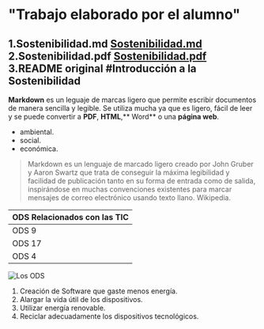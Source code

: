 # "Trabajo elaborado por el alumno"

1.Sostenibilidad.md
[Sostenibilidad.md](https://github.com/user-attachments/files/22947127/Sostenibilidad.md)
2.Sostenibilidad.pdf
[Sostenibilidad.pdf](https://github.com/user-attachments/files/22947128/Sostenibilidad.pdf)
3.README original
#Introducción a la Sostenibilidad
-
**Markdown** es un leguaje de marcas ligero que permite escribir documentos de manera sencilla y legible. Se utiliza mucha ya que es ligero, fácil de leer y se puede convertir a **PDF**, **HTML**,** Word** o una **página web**.

- ambiental.
- social.
- económica.

>Markdown es un lenguaje de marcado ligero  creado por John Gruber y Aaron Swartz que trata de conseguir la máxima legibilidad y facilidad de publicación tanto en su forma de entrada como de salida, inspirándose en muchas convenciones existentes para marcar mensajes de correo electrónico usando texto llano. Wikipedia.

|      ODS Relacionados con las TIC         |
|            --------                       |
|                 ODS 9                     |
|                 ODS 17                    |
|                 ODS 4                     |

![Los ODS](https://www.telefonica.com/es/wp-content/uploads/sites/4/2024/04/ODS-ESP.jpg?w=900)

1. Creación de Software que gaste menos energía.
2. Alargar la vida útil de los dispositivos.
3. Utilizar energía renovable.
4. Reciclar adecuadamente los dispositivos tecnológicos.
